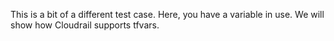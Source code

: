 This is a bit of a different test case. Here, you have a variable in use. We will show how Cloudrail supports tfvars.
